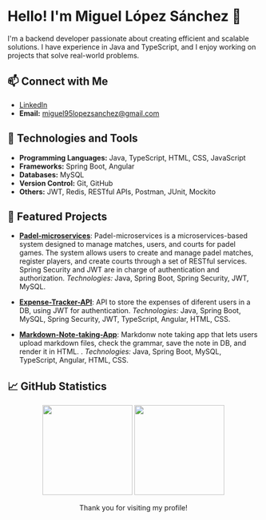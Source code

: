 # Hello! I'm Miguel López Sánchez 👋

I'm a backend developer passionate about creating efficient and scalable solutions. I have experience in Java and TypeScript, and I enjoy working on projects that solve real-world problems.

## 📫 Connect with Me

- [LinkedIn](https://www.linkedin.com/in/miguel-lopez-sanchez)
- **Email:** [miguel95lopezsanchez@gmail.com](mailto:miguel95lopezsanchez@gmail.com)

## 🚀 Technologies and Tools

- **Programming Languages:** Java, TypeScript, HTML, CSS, JavaScript
- **Frameworks:** Spring Boot, Angular
- **Databases:** MySQL
- **Version Control:** Git, GitHub
- **Others:** JWT, Redis, RESTful APIs, Postman, JUnit, Mockito

## 🌟 Featured Projects

- [**Padel-microservices**](https://github.com/Reisorz/Padel-microservices): Padel-microservices is a microservices-based system designed to manage matches, users, and courts for padel games. The system allows users to create and manage padel matches, register players, and create courts through a set of RESTful services. Spring Security and JWT are in charge of authentication and authorization. *Technologies:* Java, Spring Boot, Spring Security, JWT, MySQL.

- [**Expense-Tracker-API**](https://github.com/Reisorz/Expense-Tracker-API): API to store the expenses of diferent users in a DB, using JWT for authentication. *Technologies:* Java, Spring Boot, MySQL, Spring Security, JWT, TypeScript, Angular, HTML, CSS.

- [**Markdown-Note-taking-App**](https://github.com/Reisorz/Markdown-Note-taking-App-Backend): Markdonw note taking app that lets users upload markdown files, check the grammar, save the note in DB, and render it in HTML. . *Technologies:* Java, Spring Boot, MySQL, TypeScript, Angular, HTML, CSS.

## 📈 GitHub Statistics

<p align="center">
<img height="180em" src="https://github-readme-stats.vercel.app/api?username=Reisorz&show_icons=true&theme=algolia"/>
<img height="180em" src="https://github-readme-stats.vercel.app/api/top-langs/?username=Reisorz&layout=compact&theme=algolia"
</p>

<p align="center">
Thank you for visiting my profile!
</p>
